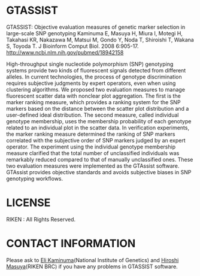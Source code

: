 # GTASSIST
GTASSIST: Objective evaluation measures of genetic marker selection in large-scale SNP genotyping
Kaminuma E, Masuya H, Miura I, Motegi H, Takahasi KR, Nakazawa M, Matsui M, Gondo Y, Noda T, Shiroishi T, Wakana S, Toyoda T.
J Bioinform Comput Biol. 2008 6:905-17.
http://www.ncbi.nlm.nih.gov/pubmed/18942158

High-throughput single nucleotide polymorphism (SNP) genotyping systems provide two kinds of fluorescent 
signals detected from different alleles. In current technologies, the process of genotype discrimination 
requires subjective judgments by expert operators, even when using clustering algorithms. We proposed 
two evaluation measures to manage fluorescent scatter data with nonclear plot aggregation. The first is 
the marker ranking measure, which provides a ranking system for the SNP markers based on the distance 
between the scatter plot distribution and a user-defined ideal distribution. The second measure, called 
individual genotype membership, uses the membership probability of each genotype related to an individual 
plot in the scatter data. In verification experiments, the marker ranking measure determined the ranking 
of SNP markers correlated with the subjective order of SNP markers judged by an expert operator. The 
experiment using the individual genotype membership measure clarified that the total number of unclassified 
individuals was remarkably reduced compared to that of manually unclassified ones. These two evaluation 
measures were implemented as the GTAssist software. GTAssist provides objective standards and avoids 
subjective biases in SNP genotyping workflows.

# LICENSE

RIKEN : All Rights Reserved.

# CONTACT INFORMATION

Please ask to [Eli Kaminuma](http://www.nig.ac.jp/nig/research/organization-top/organization/nakamura)(National Institute of Genetics) and [Hiroshi Masuya](http://ja.brc.riken.jp/lab/bpmp/unit/unit_member.html)(RIKEN BRC) if you have 
any problems in GTASSIST software.




